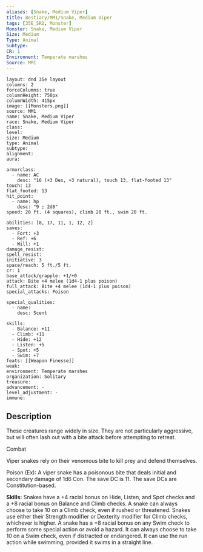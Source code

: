 ```yaml
---
aliases: [Snake, Medium Viper]
title: Bestiary/MM1/Snake, Medium Viper
tags: [35E_SRD, Monster]
Monster: Snake, Medium Viper
Size: Medium
Type: Animal
Subtype: 
CR: 1
Environnent: Temperate marshes
Source: MM1
---
```


```statblock
layout: dnd 35e layout
columns: 2
forceColumns: true
columnHeight: 750px
columnWidth: 415px
image: [[Monsters.png]]
source: MM1
name: Snake, Medium Viper
race: Snake, Medium Viper
class: 
level: 
size: Medium
type: Animal
subtype: 
alignment: 
aura: 

armorclass:
  - name: AC
    desc: "16 (+3 Dex, +3 natural), touch 13, flat-footed 13"
touch: 13
flat_footed: 13
hit_point:
  - name: hp
    desc: "9 ; 2d8"
speed: 20 ft. (4 squares), climb 20 ft., swim 20 ft.

abilities: [8, 17, 11, 1, 12, 2]
saves:
  - Fort: +3
  - Ref: +6
  - Will: +1
damage_resist: 
spell_resist: 
initiative: 3
space/reach: 5 ft./5 ft.
cr: 1
base_attack/grapple: +1/+0
attack: Bite +4 melee (1d4-1 plus poison)
full_attack: Bite +4 melee (1d4-1 plus poison)
special_attacks: Poison

special_qualities:
  - name: 
    desc: Scent

skills:
  - Balance: +11
  - Climb: +11
  - Hide: +12
  - Listen: +5
  - Spot: +5
  - Swim: +7
feats: [[Weapon Finesse]]
weak: 
environment: Temperate marshes
organization: Solitary
treasure: 
advancement: -
level_adjustment: -
immune: 
```

## Description

<p>These creatures range widely in size. They are not particularly aggressive, but will often lash out with a bite attack before attempting to retreat.</p>
<p>Combat</p>
<p>Viper snakes rely on their venomous bite to kill prey and defend themselves.</p>
<p>Poison (Ex): A viper snake has a poisonous bite that deals initial and secondary damage of 1d6 Con. The save DC is 11. The save DCs are Constitution-based.</p>
<p>
            <b>Skills:</b> Snakes have a +4 racial bonus on Hide, Listen, and Spot checks and a +8 racial bonus on Balance and Climb checks. A snake can always choose to take 10 on a Climb check, even if rushed or threatened. Snakes use either their Strength modifier or Dexterity modifier for Climb checks, whichever is higher. A snake has a +8 racial bonus on any Swim check to perform some special action or avoid a hazard. It can always choose to take 10 on a Swim check, even if distracted or endangered. It can use the run action while swimming, provided it swims in a straight line.</p>